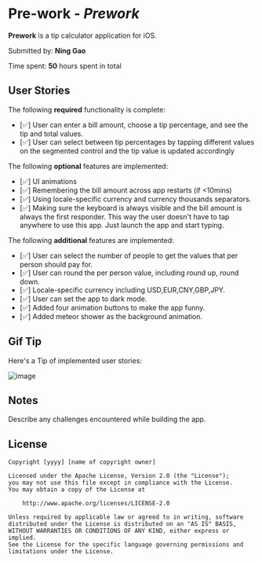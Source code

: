 # Pre-work - *Prework*

**Prework** is a tip calculator application for iOS.

Submitted by: **Ning Gao**

Time spent: **50** hours spent in total

## User Stories

The following **required** functionality is complete:

* [✅] User can enter a bill amount, choose a tip percentage, and see the tip and total values.
* [✅] User can select between tip percentages by tapping different values on the segmented control and the tip value is updated accordingly

The following **optional** features are implemented:

* [✅] UI animations
* [✅] Remembering the bill amount across app restarts (if <10mins)
* [✅] Using locale-specific currency and currency thousands separators.
* [✅] Making sure the keyboard is always visible and the bill amount is always the first responder. This way the user doesn't have to tap anywhere to use this app. Just launch the app and start typing.

The following **additional** features are implemented:

- [✅] User can select the number of people to get the values that per person should pay for.
- [✅] User can round the per person value, including round up, round down.
- [✅] Locale-specific currency including USD,EUR,CNY,GBP,JPY.
- [✅] User can set the app to dark mode.
- [✅] Added four animation buttons to make the app funny.
- [✅] Added meteor shower as the background animation.



## Gif Tip

Here's a Tip of implemented user stories:

![image]( https://github.com/ningggao/prework-repo/blob/master/images/Tip%20app.gif)


## Notes

Describe any challenges encountered while building the app.

## License

    Copyright [yyyy] [name of copyright owner]

    Licensed under the Apache License, Version 2.0 (the "License");
    you may not use this file except in compliance with the License.
    You may obtain a copy of the License at

        http://www.apache.org/licenses/LICENSE-2.0

    Unless required by applicable law or agreed to in writing, software
    distributed under the License is distributed on an "AS IS" BASIS,
    WITHOUT WARRANTIES OR CONDITIONS OF ANY KIND, either express or implied.
    See the License for the specific language governing permissions and
    limitations under the License.
